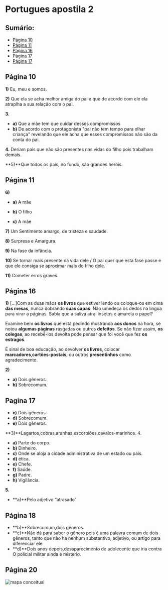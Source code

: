 # Portugues apostila 2
## Sumário:
* [Página 10](#página-10)
* [Página 11](#página-11)
* [Página 16](#página-16)
* [Página 17](#página-17)
* [Página 17](#página-20)
## Página 10
**1)** Eu, meu e somos.

**2)** Que ela se acha melhor amiga do pai e que de acordo com ele ela atraplha a sua relação com o pai.

**3.**
 * **a)** Que a mãe tem que cuidar desses compromissos
 * **b)** De acordo com o protagonista "pai não tem tempo para olhar criança" revelando que ele acha que esses compromissos não são da conta do pai.
 
**4.** Deriam pais que não são presentes nas vidas do filho pois trabalham demais.

**5)**Que todos os pais, no fundo, são grandes heróis.


## Página 11
**6)**
  * **a)** A mãe

  * **b)** O filho

  * **c)** A mãe


**7)** Um Sentimento amargo, de tristeza e saudade.

**8)** Surpresa e Amargura.

**9)** Na fase da infância.

**10)** Se tornar mais presente na vida dele / O pai quer que esta fase passe e que ele consiga se aproximar mais do filho dele.

**11)** Cometer erros graves.

## Página 16
**1)** [...]Com as duas mãos **os livros** que estiver lendo ou coloque-os em cima **das mesas**, nunca dobrando **suas capas**. Não umedeça os dedos na lingua para virar a páginas. Sabia que a saliva atrai insetos e amarela o papel? 

Examine bem **os livros** que está pedindo mostrando **aos donos** na hora, se notou **algumas páginas** rasgadas ou outros **defeitos**. Se não fizer assim, **os colegas**, ao recebê-los devolta pode pensar que foi você que fez **os estragos**.

É sinal de boa educação, ao devolver **os livros**, colocar **marcadores**,**cartões-postais**, ou outros **presentinhos** como agradecimento.

**2)**
* **a)** Dois gêneros.
* **b)** Sobrecomum.
## Pagina 17
* **c)** Dois gêneros.
* **d)** Sobrecomum.
* **e)** Dois gêneros.

**3)**Lagartos,cobras,aranhas,escorpiões,cavalos-marinhos.
4.
* **a)** Parte do corpo.
* **b)** Dinheiro.
* **c)** Onde se aloja a cidade administrativa de um estado ou país.
* **d)** ética.
* **e)** Chefe.
* **f)** Saúde.
* **g)** Padre.
* **h)** Vigilância.      

**5.**

* **a)**Pelo adjetivo “atrasado”
## Página 18
* **b)**Sobrecomum,dois gêneros.
* **c)**Não dá para saber o gênero pois é uma palavra comum de dois gêneros, tanto que não há nenhum substantivo, adjetivo, ou artigo para diferenciar ele.
* **d)**Dois anos depois,desaparecimento de adolecente que iria contra O policial militar ainda é misterio.
## Página 20

![mapa conceitual](https://www.mediafire.com/convkey/c33c/yuwevjumbco9dpp7g.jpg)
